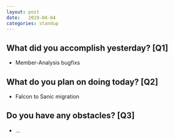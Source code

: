 ```yaml
---
layout:	post
date:	2019-04-04
categories:	standup
---
```

## What did you accomplish yesterday? [Q1]

- Member-Analysis bugfixs

## What do you plan on doing today? [Q2]

- Falcon to Sanic migration

## Do you have any obstacles? [Q3]

- ...